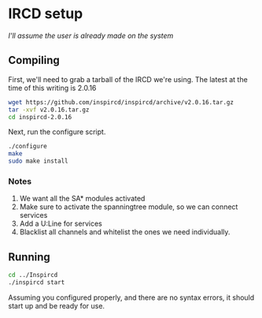 # IRCD setup
*I'll assume the user is already made on the system*

## Compiling
First, we'll need to grab a tarball of the IRCD we're using. The latest at the time of this writing is 2.0.16

```bash
wget https://github.com/inspircd/inspircd/archive/v2.0.16.tar.gz
tar -xvf v2.0.16.tar.gz
cd inspircd-2.0.16
```
Next, run the configure script.

```bash
./configure
make
sudo make install
```
### Notes
1. We want all the SA* modules activated
2. Make sure to activate the spanningtree module, so we can connect services
3. Add a U:Line for services
4. Blacklist all channels and whitelist the ones we need individually.

## Running

```bash
cd ../Inspircd
./inspircd start
```
Assuming you configured properly, and there are no syntax errors, it should start up and be ready for use.
